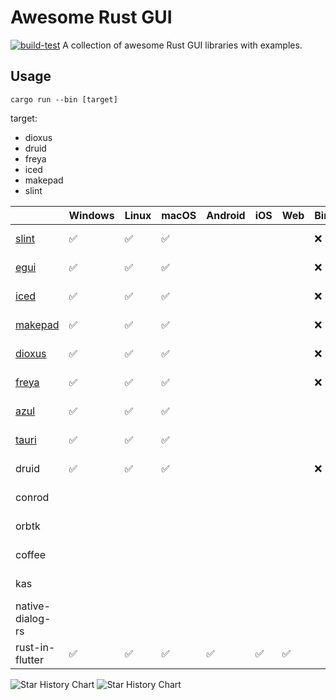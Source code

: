 # Awesome Rust GUI

[![build-test](https://github.com/InsightopTech/awesome_rust_gui/actions/workflows/build_test.yml/badge.svg)](https://github.com/InsightopTech/awesome_rust_gui/actions/workflows/build_test.yml)
A collection of awesome Rust GUI libraries with examples.

## Usage

`cargo run --bin [target]`

target:

- dioxus
- druid
- freya
- iced
- makepad
- slint

|                                  | Windows | Linux | macOS | Android | iOS | Web | Bindings | Engine | Repository                                                                                                                                          | Contributors                                                                                                                                                              | Watchers                                                                                                                                               | Forks                                                                                                                                         | Update                                                                                                                                                      | Package                                                                                               | docs.rs                                                                              | License                                                                                                                               |
| -------------------------------- | ------- | ----- | ----- | ------- | --- | --- | -------- | ------ | --------------------------------------------------------------------------------------------------------------------------------------------------- | ------------------------------------------------------------------------------------------------------------------------------------------------------------------------- | ------------------------------------------------------------------------------------------------------------------------------------------------------ | --------------------------------------------------------------------------------------------------------------------------------------------- | ----------------------------------------------------------------------------------------------------------------------------------------------------------- | ----------------------------------------------------------------------------------------------------- | ------------------------------------------------------------------------------------ | ------------------------------------------------------------------------------------------------------------------------------------- |
| [slint](https://slint.dev)       | ✅      | ✅    | ✅    |         |     |     | ❌       |        | [![GitHub](https://img.shields.io/github/stars/slint-ui/slint)](https://github.com/slint-ui/slint/stargazers)                                       | [![Contributors](https://img.shields.io/github/contributors/slint-ui/slint)](https://github.com/slint-ui/slint/graphs/contributors)                                       | [![Watchers](https://img.shields.io/github/watchers/slint-ui/slint)](https://github.com/slint-ui/slint/watchers)                                       | [![Forks](https://img.shields.io/github/forks/slint-ui/slint)](https://github.com/slint-ui/slint/forks)                                       | [![Last Commit](https://img.shields.io/github/last-commit/slint-ui/slint)](https://github.com/slint-ui/slint/commits)                                       | [![Crates.io](https://img.shields.io/crates/d/slint)](https://crates.io/crates/slint)                 | [![docs.rs](https://docs.rs/slint/badge.svg)](https://docs.rs/slint)                 | [![license](https://img.shields.io/crates/l/slint)](https://github.com/slint-ui/slint/blob/master/LICENSE.md)                         |
| [egui](http://egui.rs/)          | ✅      | ✅    | ✅    |         |     |     | ❌       |        | [![GitHub](https://img.shields.io/github/stars/emilk/egui)](https://github.com/emilk/egui/stargazers)                                               | [![Contributors](https://img.shields.io/github/contributors/emilk/egui)](https://github.com/emilk/egui/graphs/contributors)                                               | [![Watchers](https://img.shields.io/github/watchers/emilk/egui)](https://github.com/emilk/egui/watchers)                                               | [![Forks](https://img.shields.io/github/forks/emilk/egui)](https://github.com/emilk/egui/forks)                                               | [![Last Commit](https://img.shields.io/github/last-commit/emilk/egui)](https://github.com/emilk/egui/commits)                                               | [![Crates.io](https://img.shields.io/crates/d/egui)](https://crates.io/crates/egui)                   | [![docs.rs](https://docs.rs/egui/badge.svg)](https://docs.rs/egui)                   | [![license](https://img.shields.io/crates/l/egui)](https://github.com/emilk/egui/blob/master/LICENSE-MIT)                             |
| [iced](https://iced.rs)          | ✅      | ✅    | ✅    |         |     |     | ❌       |        | [![GitHub](https://img.shields.io/github/stars/iced-rs/iced)](https://github.com/iced-rs/iced/stargazers)                                           | [![Contributors](https://img.shields.io/github/contributors/iced-rs/iced)](https://github.com/iced-rs/iced/graphs/contributors)                                           | [![Watchers](https://img.shields.io/github/watchers/iced-rs/iced)](https://github.com/iced-rs/iced/watchers)                                           | [![Forks](https://img.shields.io/github/forks/iced-rs/iced)](https://github.com/iced-rs/iced/forks)                                           | [![Last Commit](https://img.shields.io/github/last-commit/iced-rs/iced)](https://github.com/iced-rs/iced/commits)                                           | [![Crates.io](https://img.shields.io/crates/d/iced)](https://crates.io/crates/iced)                   | [![docs.rs](https://docs.rs/iced/badge.svg)](https://docs.rs/iced)                   | [![license](https://img.shields.io/crates/l/iced)](https://github.com/iced-rs/iced/blob/master/LICENSE)                               |
| [makepad](https://makepad.dev)   | ✅      | ✅    | ✅    |         |     |     | ❌       |        | [![GitHub](https://img.shields.io/github/stars/makepad/makepad)](https://github.com/makepad/makepad/stargazers)                                     | [![Contributors](https://img.shields.io/github/contributors/makepad/makepad)](https://github.com/makepad/makepad/graphs/contributors)                                     | [![Watchers](https://img.shields.io/github/watchers/makepad/makepad)](https://github.com/makepad/makepad/watchers)                                     | [![Forks](https://img.shields.io/github/forks/makepad/makepad)](https://github.com/makepad/makepad/forks)                                     | [![Last Commit](https://img.shields.io/github/last-commit/makepad/makepad)](https://github.com/makepad/makepad/commits)                                     | [![Crates.io](https://img.shields.io/crates/d/makepad)](https://crates.io/crates/makepad)             | [![docs.rs](https://docs.rs/makepad/badge.svg)](https://docs.rs/makepad)             | [![license](https://img.shields.io/crates/l/makepad)](https://github.com/makepad/makepad/blob/master/LICENSE)                         |
| [dioxus](https://dioxuslabs.com) | ✅      | ✅    | ✅    |         |     |     | ❌       |        | [![GitHub](https://img.shields.io/github/stars/DioxusLabs/dioxus)](https://github.com/DioxusLabs/dioxus/stargazers)                                 | [![Contributors](https://img.shields.io/github/contributors/DioxusLabs/dioxus)](https://github.com/DioxusLabs/dioxus/graphs/contributors)                                 | [![Watchers](https://img.shields.io/github/watchers/DioxusLabs/dioxus)](https://github.com/DioxusLabs/dioxus/watchers)                                 | [![Forks](https://img.shields.io/github/forks/DioxusLabs/dioxus)](https://github.com/DioxusLabs/dioxus/forks)                                 | [![Last Commit](https://img.shields.io/github/last-commit/DioxusLabs/dioxus)](https://github.com/DioxusLabs/dioxus/commits)                                 | [![Crates.io](https://img.shields.io/crates/d/dioxus)](https://crates.io/crates/dioxus)               | [![docs.rs](https://docs.rs/dioxus/badge.svg)](https://docs.rs/dioxus)               | [![license](https://img.shields.io/crates/l/dioxus)](https://github.com/DioxusLabs/dioxus/blob/main/LICENSE-APACHE)                   |
| [freya](https://freyaui.dev)     | ✅      | ✅    | ✅    |         |     |     | ❌       |        | [![GitHub](https://img.shields.io/github/stars/marc2332/freya)](https://github.com/marc2332/freya/stargazers/stargazers)                            | [![Contributors](https://img.shields.io/github/contributors/marc2332/freya)](https://github.com/marc2332/freya/graphs/contributors)                                       | [![Watchers](https://img.shields.io/github/watchers/marc2332/freya)](https://github.com/marc2332/freya/watchers)                                       | [![Forks](https://img.shields.io/github/forks/marc2332/freya)](https://github.com/marc2332/freya/forks)                                       | [![Last Commit](https://img.shields.io/github/last-commit/marc2332/freya)](https://github.com/marc2332/freya/commits)                                       | [![Crates.io](https://img.shields.io/crates/d/freya)](https://crates.io/crates/freya)                 | [![docs.rs](https://docs.rs/freya/badge.svg)](https://docs.rs/freya)                 | [![license](https://img.shields.io/crates/l/freya)](https://github.com/marc2332/freya/blob/main/LICENSE.md)                           |
| [azul](https://azul.rs)          | ✅      | ✅    | ✅    |         |     |     |          |        | [![GitHub](https://img.shields.io/github/stars/fschutt/azul)](https://github.com/fschutt/azul/stargazers)                                           | [![Contributors](https://img.shields.io/github/contributors/fschutt/azul)](https://github.com/fschutt/azul/graphs/contributors)                                           | [![Watchers](https://img.shields.io/github/watchers/fschutt/azul)](https://github.com/fschutt/azul/watchers)                                           | [![Forks](https://img.shields.io/github/forks/fschutt/azul)](https://github.com/fschutt/azul/forks)                                           | [![Last Commit](https://img.shields.io/github/last-commit/fschutt/azul)](https://github.com/fschutt/azul/commits)                                           | [![Crates.io](https://img.shields.io/crates/d/azul)](https://crates.io/crates/azul)                   | [![docs.rs](https://docs.rs/azul/badge.svg)](https://docs.rs/azul)                   | [![license](https://img.shields.io/crates/l/azul)](https://github.com/fschutt/azul/blob/master/LICENSE)                               |
| [tauri](https://tauri.app)       | ✅      | ✅    | ✅    |         |     |     |          |        | [![GitHub](https://img.shields.io/github/stars/tauri-apps/tauri)](https://github.com/tauri-apps/tauri/stargazers)                                   | [![Contributors](https://img.shields.io/github/contributors/tauri-apps/tauri)](https://github.com/tauri-apps/tauri/graphs/contributors)                                   | [![Watchers](https://img.shields.io/github/watchers/tauri-apps/tauri)](https://github.com/tauri-apps/tauri/watchers)                                   | [![Forks](https://img.shields.io/github/forks/tauri-apps/tauri)](https://github.com/tauri-apps/tauri/forks)                                   | [![Last Commit](https://img.shields.io/github/last-commit/tauri-apps/tauri)](https://github.com/tauri-apps/tauri/commits)                                   | [![Crates.io](https://img.shields.io/crates/d/tauri)](https://crates.io/crates/tauri)                 | [![docs.rs](https://docs.rs/tauri/badge.svg)](https://docs.rs/tauri)                 | [![license](https://img.shields.io/crates/l/tauri)](https://github.com/tauri-apps/tauri/blob/dev/LICENSE_MIT)                         |
| druid                            | ✅      | ✅    | ✅    |         |     |     | ❌       |        | [![GitHub](https://img.shields.io/github/stars/linebender/druid)](https://github.com/linebender/druid/stargazers)                                   | [![Contributors](https://img.shields.io/github/contributors/linebender/druid)](https://github.com/linebender/druid/graphs/contributors)                                   | [![Watchers](https://img.shields.io/github/watchers/linebender/druid)](https://github.com/linebender/druid/watchers)                                   | [![Forks](https://img.shields.io/github/forks/linebender/druid)](https://github.com/linebender/druid/forks)                                   | [![Last Commit](https://img.shields.io/github/last-commit/linebender/druid)](https://github.com/linebender/druid/commits)                                   | [![Crates.io](https://img.shields.io/crates/d/druid)](https://crates.io/crates/druid)                 | [![docs.rs](https://docs.rs/druid/badge.svg)](https://docs.rs/druid)                 | [![license](https://img.shields.io/crates/l/druid)](https://github.com/linebender/druid/blob/master/LICENSE)                          |
| conrod                           |         |       |       |         |     |     |          |        | [![GitHub](https://img.shields.io/github/stars/PistonDevelopers/conrod)](https://github.com/PistonDevelopers/conrod/stargazers)                     | [![Contributors](https://img.shields.io/github/contributors/PistonDevelopers/conrod)](https://github.com/PistonDevelopers/conrod/graphs/contributors)                     | [![Watchers](https://img.shields.io/github/watchers/PistonDevelopers/conrod)](https://github.com/PistonDevelopers/conrod/watchers)                     | [![Forks](https://img.shields.io/github/forks/PistonDevelopers/conrod)](https://github.com/PistonDevelopers/conrod/forks)                     | [![Last Commit](https://img.shields.io/github/last-commit/PistonDevelopers/conrod)](https://githu.comb/PistonDevelopers/conrod/commits)                     | [![Crates.io](https://img.shields.io/crates/d/conrod)](https://crates.io/crates/conrod)               | [![docs.rs](https://docs.rs/conrod/badge.svg)](https://docs.rs/conrod)               | [![license](https://img.shields.io/crates/l/conrod)](https://github.com/PistonDevelopers/conrod/blob/master/LICENSE-MIT)              |
| orbtk                            |         |       |       |         |     |     |          |        | [![GitHub](https://img.shields.io/github/stars/redox-os/orbtk)](https://github.com/redox-os/orbtk/stargazers)                                       | [![Contributors](https://img.shields.io/github/contributors/redox-os/orbtk)](https://github.com/redox-os/orbtk/graphs/contributors)                                       | [![Watchers](https://img.shields.io/github/watchers/redox-os/orbtk)](https://github.com/redox-os/orbtk/watchers)                                       | [![Forks](https://img.shields.io/github/forks/redox-os/orbtk)](https://github.com/redox-os/orbtk/forks)                                       | [![Last Commit](https://img.shields.io/github/last-commit/redox-os/orbtk)](https://github.com/redox-os/orbtk/commits)                                       | [![Crates.io](https://img.shields.io/crates/d/orbtk)](https://crates.io/crates/orbtk)                 | [![docs.rs](https://docs.rs/orbtk/badge.svg)](https://docs.rs/orbtk)                 | [![license](https://img.shields.io/crates/l/orbtk)](https://github.com/redox-os/orbtk/blob/master/LICENSE)                            |
| coffee                           |         |       |       |         |     |     |          |        | [![GitHub](https://img.shields.io/github/stars/hecrj/coffee)](https://github.com/hecrj/coffee/stargazers)                                           | [![Contributors](https://img.shields.io/github/contributors/hecrj/coffee)](https://github.com/hecrj/coffee/graphs/contributors)                                           | [![Watchers](https://img.shields.io/github/watchers/hecrj/coffee)](https://github.com/hecrj/coffee/watchers)                                           | [![Forks](https://img.shields.io/github/forks/hecrj/coffee)](https://github.com/hecrj/coffee/forks)                                           | [![Last Commit](https://img.shields.io/github/last-commit/hecrj/coffee)](https://github.com/hecrj/coffee/commits)                                           | [![Crates.io](https://img.shields.io/crates/d/coffee)](https://crates.io/crates/coffee)               | [![docs.rs](https://docs.rs/coffee/badge.svg)](https://docs.rs/coffee)               | [![license](https://img.shields.io/crates/l/coffee)](https://github.com/hecrj/coffee/blob/master/LICENSE)                             |
| kas                              |         |       |       |         |     |     |          |        | [![GitHub](https://img.shields.io/github/stars/kas-gui/kas)](https://github.com/kas-gui/kas/stargazers)                                             | [![Contributors](https://img.shields.io/github/contributors/kas-gui/kas)](https://github.com/kas-gui/kas/graphs/contributors)                                             | [![Watchers](https://img.shields.io/github/watchers/kas-gui/kas)](https://github.com/kas-gui/kas/watchers)                                             | [![Forks](https://img.shields.io/github/forks/kas-gui/kas)](https://github.com/kas-gui/kas/forks)                                             | [![Last Commit](https://img.shields.io/github/last-commit/kas-gui/kas)](https://github.com/kas-gui/kas/commits)                                             | [![Crates.io](https://img.shields.io/crates/d/kas)](https://crates.io/crates/kas)                     | [![docs.rs](https://docs.rs/kas/badge.svg)](https://docs.rs/kas)                     | [![license](https://img.shields.io/crates/l/kas)](https://github.com/kas-gui/kas/blob/master/LICENSE)                                 |
| native-dialog-rs                 |         |       |       |         |     |     |          |        | [![GitHub](https://img.shields.io/github/stars/native-dialog-rs/native-dialog-rs)](https://github.com/native-dialog-rs/native-dialog-rs/stargazers) | [![Contributors](https://img.shields.io/github/contributors/native-dialog-rs/native-dialog-rs)](https://github.com/native-dialog-rs/native-dialog-rs/graphs/contributors) | [![Watchers](https://img.shields.io/github/watchers/native-dialog-rs/native-dialog-rs)](https://github.com/native-dialog-rs/native-dialog-rs/watchers) | [![Forks](https://img.shields.io/github/forks/native-dialog-rs/native-dialog-rs)](https://github.com/native-dialog-rs/native-dialog-rs/forks) | [![Last Commit](https://img.shields.io/github/last-commit/native-dialog-rs/native-dialog-rs)](https://github.com/native-dialog-rs/native-dialog-rs/commits) | [![Crates.io](https://img.shields.io/crates/d/native-dialog)](https://crates.io/crates/native-dialog) | [![docs.rs](https://docs.rs/native-dialog/badge.svg)](https://docs.rs/native-dialog) | [![license](https://img.shields.io/crates/l/native-dialog)](https://github.com/native-dialog-rs/native-dialog-rs/blob/master/LICENSE) |
| rust-in-flutter                  | ✅      | ✅    | ✅    | ✅      | ✅  | ✅  |          |        | [![GitHub](https://img.shields.io/github/stars/cunarist/rust-in-flutter)](https://github.com/cunarist/rust-in-flutter/stargazers)                   | [![Contributors](https://img.shields.io/github/contributors/cunarist/rust-in-flutter)](https://github.com/cunarist/rust-in-flutter/graphs/contributors)                   | [![Watchers](https://img.shields.io/github/watchers/cunarist/rust-in-flutter)](https://github.com/cunarist/rust-in-flutter/watchers)                   | [![Forks](https://img.shields.io/github/forks/cunarist/rust-in-flutter)](https://github.com/cunarist/rust-in-flutter/forks)                   | [![Last Commit](https://img.shields.io/github/last-commit/cunarist/rust-in-flutter)](https://github.com/cunarist/rust-in-flutter/commits)                   | [![Crates.io](https://img.shields.io/crates/d/rifs)](https://crates.io/crates/rifs)                   | [![docs.rs](https://docs.rs/rifs/badge.svg)](https://docs.rs/rifs)                   | [![license](https://img.shields.io/crates/l/rifs)](https://github.com/cunarist/rust-in-flutter/blob/master/LICENSE)                   |

<picture>
  <source media="(prefers-color-scheme: dark)" srcset="https://api.star-history.com/svg?repos=slint-ui/slint,emilk/egui,iced-rs/iced,makepad/makepad,DioxusLabs/dioxus,marc2332/freya,fschutt/azul,tauri-apps/tauri,linebender/druid,PistonDevelopers/conrod,redox-os/orbtk,hecrj/coffee,kas-gui/kas,native-dialog-rs/native-dialog-rs,cunarist/rust-in-flutter&type=Timeline&theme=dark" />
  <source media="(prefers-color-scheme: light)" srcset="https://api.star-history.com/svg?repos=slint-ui/slint,emilk/egui,iced-rs/iced,makepad/makepad,DioxusLabs/dioxus,marc2332/freya,fschutt/azul,tauri-apps/tauri,linebender/druid,PistonDevelopers/conrod,redox-os/orbtk,hecrj/coffee,kas-gui/kas,native-dialog-rs/native-dialog-rs,cunarist/rust-in-flutter&type=Timeline" />
  <img alt="Star History Chart" src="https://api.star-history.com/svg?repos=slint-ui/slint,emilk/egui,iced-rs/iced,makepad/makepad,DioxusLabs/dioxus,marc2332/freya,fschutt/azul,tauri-apps/tauri,linebender/druid,PistonDevelopers/conrod,redox-os/orbtk,hecrj/coffee,kas-gui/kas,native-dialog-rs/native-dialog-rs,cunarist/rust-in-flutter&type=Timeline" />
</picture>

<picture>
  <source media="(prefers-color-scheme: dark)" srcset="https://api.star-history.com/svg?repos=slint-ui/slint,emilk/egui,iced-rs/iced,makepad/makepad,DioxusLabs/dioxus,marc2332/freya,fschutt/azul,tauri-apps/tauri,linebender/druid,PistonDevelopers/conrod,redox-os/orbtk,hecrj/coffee,kas-gui/kas,native-dialog-rs/native-dialog-rs,cunarist/rust-in-flutter&type=Date&theme=dark" />
  <source media="(prefers-color-scheme: light)" srcset="https://api.star-history.com/svg?repos=slint-ui/slint,emilk/egui,iced-rs/iced,makepad/makepad,DioxusLabs/dioxus,marc2332/freya,fschutt/azul,tauri-apps/tauri,linebender/druid,PistonDevelopers/conrod,redox-os/orbtk,hecrj/coffee,kas-gui/kas,native-dialog-rs/native-dialog-rs,cunarist/rust-in-flutter&type=Date" />
  <img alt="Star History Chart" src="https://api.star-history.com/svg?repos=slint-ui/slint,emilk/egui,iced-rs/iced,makepad/makepad,DioxusLabs/dioxus,marc2332/freya,fschutt/azul,tauri-apps/tauri,linebender/druid,PistonDevelopers/conrod,redox-os/orbtk,hecrj/coffee,kas-gui/kas,native-dialog-rs/native-dialog-rs,cunarist/rust-in-flutter&type=Date" />
</picture>

